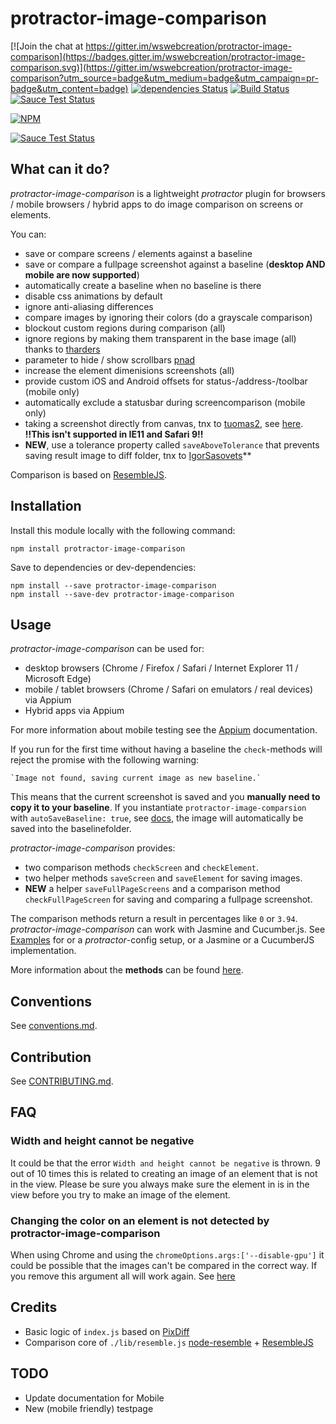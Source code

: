 protractor-image-comparison
==========

[![Join the chat at https://gitter.im/wswebcreation/protractor-image-comparison](https://badges.gitter.im/wswebcreation/protractor-image-comparison.svg)](https://gitter.im/wswebcreation/protractor-image-comparison?utm_source=badge&utm_medium=badge&utm_campaign=pr-badge&utm_content=badge) [![dependencies Status](https://david-dm.org/wswebcreation/protractor-image-comparison/status.svg)](https://david-dm.org/wswebcreation/protractor-image-comparison) [![Build Status](https://travis-ci.org/wswebcreation/protractor-image-comparison.svg?branch=master)](https://travis-ci.org/wswebcreation/protractor-image-comparison) [![Sauce Test Status](https://saucelabs.com/buildstatus/wswebcreation-nl)](https://saucelabs.com/u/wswebcreation-nl)

[![NPM](https://nodei.co/npm/protractor-image-comparison.png)](https://nodei.co/npm/protractor-image-comparison/)

[![Sauce Test Status](https://saucelabs.com/browser-matrix/wswebcreation-nl.svg)](https://saucelabs.com/u/wswebcreation-nl)

## What can it do?
*protractor-image-comparison* is a lightweight *protractor* plugin for browsers / mobile browsers / hybrid apps to do image comparison on screens or elements.

You can:

- save or compare screens / elements against a baseline
- save or compare a fullpage screenshot against a baseline (**desktop AND mobile are now supported**)
- automatically create a baseline when no baseline is there
- disable css animations by default
- ignore anti-aliasing differences
- compare images by ignoring their colors (do a grayscale comparison)
- blockout custom regions during comparison (all)
- ignore regions by making them transparent in the base image (all) thanks to [tharders](https://github.com/tharders)
- parameter to hide / show scrollbars [pnad](https://github.com/pnad)
- increase the element dimenisions screenshots (all)
- provide custom iOS and Android offsets for status-/address-/toolbar (mobile only)
- automatically exclude a statusbar during screencomparison (mobile only)
- taking a screenshot directly from canvas, tnx to [tuomas2](https://github.com/tuomas2), see [here](https://github.com/wswebcreation/protractor-image-comparison/blob/master/docs/index.md#saveelementelement-tag-options--promise). **!!This isn't supported in IE11 and Safari 9!!**
- **NEW**, use a tolerance property called `saveAboveTolerance` that prevents saving result image to diff folder, tnx to [IgorSasovets](https://github.com/IgorSasovets )**

Comparison is based on [ResembleJS](https://github.com/Huddle/Resemble.js).

## Installation
Install this module locally with the following command:

```shell
npm install protractor-image-comparison
```

Save to dependencies or dev-dependencies:

```shell
npm install --save protractor-image-comparison
npm install --save-dev protractor-image-comparison
```

## Usage
*protractor-image-comparison* can be used for:

- desktop browsers (Chrome / Firefox / Safari / Internet Explorer 11 / Microsoft Edge)
- mobile / tablet browsers (Chrome / Safari on emulators / real devices) via Appium
- Hybrid apps via Appium

For more information about mobile testing see the [Appium](./docs/appium.md) documentation.

If you run for the first time without having a baseline the `check`-methods will reject the promise with the following warning:

    `Image not found, saving current image as new baseline.`

This means that the current screenshot is saved and you **manually need to copy it to your baseline**.
If you instantiate `protractor-image-comparsion` with `autoSaveBaseline: true`, see [docs](./docs/index.md), the image will automatically be saved into the baselinefolder.


*protractor-image-comparison* provides:

- two comparison methods `checkScreen` and `checkElement`.
- two helper methods `saveScreen` and `saveElement` for saving images.
- **NEW** a helper `saveFullPageScreens` and a comparison method `checkFullPageScreen` for saving and comparing a fullpage screenshot.

The comparison methods return a result in percentages like `0` or `3.94`.
*protractor-image-comparison* can work with Jasmine and Cucumber.js. See [Examples](./docs/examples.md) for or a *protractor*-config setup, or a Jasmine or a CucumberJS implementation.

More information about the **methods** can be found [here](./docs/methods.md).

## Conventions
See [conventions.md](./docs/conventions.md).

## Contribution
See [CONTRIBUTING.md](./docs/CONTRIBUTING.md).

## FAQ
### Width and height cannot be negative
It could be that the error `Width and height cannot be negative` is thrown. 9 out of 10 times this is related to creating an image of an element that is not in the view. Please be sure you always make sure the element in is in the view before you try to make an image of the element.

### Changing the color on an element is not detected by protractor-image-comparison
When using Chrome and using the `chromeOptions.args:['--disable-gpu']` it could be possible that the images can't be compared in the correct way. If you remove this argument all will work again. See [here](https://github.com/wswebcreation/protractor-image-comparison/issues/33#issuecomment-333409063)

## Credits
- Basic logic of `index.js` based on [PixDiff](https://github.com/koola/pix-diff)
- Comparison core of `./lib/resemble.js` [node-resemble](https://github.com/lksv/node-resemble.js) + [ResembleJS](https://github.com/Huddle/Resemble.js)

## TODO
* Update documentation for Mobile
* New (mobile friendly) testpage
